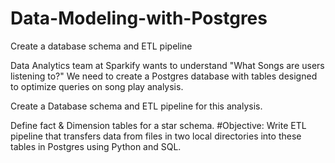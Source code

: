 # Data-Modeling-with-Postgres
Create a database schema and ETL pipeline


Data Analytics team at Sparkify wants to understand "What Songs are users listening to?"
We need to create a Postgres database with tables designed to optimize queries on song play analysis.

Create a Database schema and ETL pipeline for this analysis.

Define fact & Dimension tables for a star schema.
#Objective:
Write ETL pipeline that transfers data from files in two local directories into these tables in Postgres using Python and SQL.

